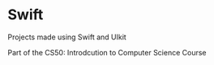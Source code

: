 # Swift
Projects made using Swift and UIkit


Part of the CS50: Introdcution to Computer Science Course
